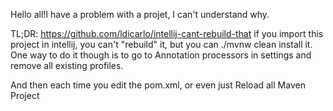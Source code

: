 Hello all!I have a problem with a projet, I can't understand why.

TL;DR: https://github.com/ldicarlo/intellij-cant-rebuild-that if you import this project in intellij, you can't "rebuild" it, but you can ./mvnw clean install it. One way to do it though is to go to Annotation processors in settings and remove all existing profiles.



And then each time you edit the pom.xml, or even just Reload all Maven Project
